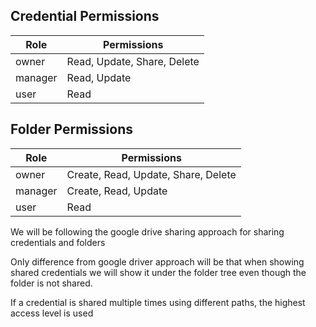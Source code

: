 
## Credential Permissions

|Role |Permissions|
|---|---|
|owner|Read, Update, Share, Delete|
|manager| Read, Update|
|user| Read|


## Folder Permissions

|Role |Permissions|
|---|---|
|owner|Create, Read, Update, Share, Delete|
|manager|Create, Read, Update|
|user| Read|


We will be following the google drive sharing approach for sharing credentials and folders

Only difference from google driver approach will be that when showing shared credentials we will show it under the folder tree even though the folder is not shared.

If a credential is shared multiple times using different paths, the highest access level is used
